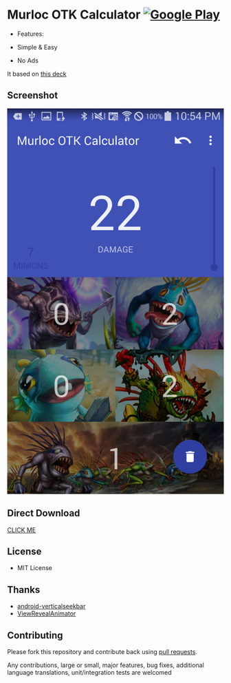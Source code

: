 # Murloc OTK Calculator [![Google Play](http://developer.android.com/images/brand/en_generic_rgb_wo_45.png)](https://play.google.com/store/apps/details?id=im.dacer.mrghllghghllghg)

* Features:

* Simple & Easy
* No Ads

It based on [this deck](http://www.hearthpwn.com/decks/396767-top3-otk-murloc-by-neviilz)

## Screenshot

![Screenshot](https://github.com/dacer/Murloc-OTK-Calculator/blob/master/pics/Screenshot_2016-01-12-22-54-03.png)

## Direct Download

[CLICK ME](https://github.com/dacer/Murloc-OTK-Calculator/blob/master/app/app-release.apk)

## License

* MIT License

## Thanks

* [android-verticalseekbar](https://github.com/h6ah4i/android-verticalseekbar)
* [ViewRevealAnimator](https://github.com/sephiroth74/ViewRevealAnimator)

## Contributing

Please fork this repository and contribute back using
[pull requests](https://github.com/github/android/pulls).

Any contributions, large or small, major features, bug fixes, additional
language translations, unit/integration tests are welcomed